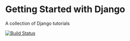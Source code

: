 # Getting Started with Django

A collection of Django tutorials

[![Build Status](https://www.travis-ci.org/martinsbe/gettingstartedwithdjango.svg?branch=master)](https://www.travis-ci.org/martinsbe/gettingstartedwithdjango)